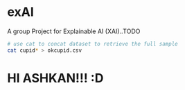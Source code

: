 # exAI
A group Project for Explainable AI (XAI)..TODO

```sh
# use cat to concat dataset to retrieve the full sample
cat cupid* > okcupid.csv
```
# HI ASHKAN!!! :D
